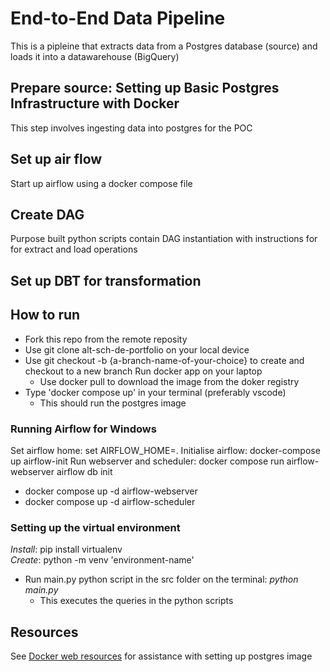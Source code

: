 # End-to-End Data Pipeline
This is a pipleine that extracts data from a Postgres database (source) and loads it into a datawarehouse (BigQuery)
## Prepare source: Setting up Basic Postgres Infrastructure with Docker  
This step involves ingesting data into postgres for the POC  
## Set up air flow 
Start up airflow using a docker compose file

## Create DAG
Purpose built python scripts contain DAG instantiation with instructions for for extract and load operations

## Set up DBT for transformation

## How to run
- Fork this repo from the remote reposity
- Use git clone alt-sch-de-portfolio on your local device
- Use git checkout -b {a-branch-name-of-your-choice} to create and checkout to a new branch
Run docker app on your laptop
    - Use docker pull to download the image from the doker registry
- Type 'docker compose up' in your terminal (preferably vscode) 
    - This should run the postgres image

### Running Airflow for Windows
Set airflow home: set AIRFLOW_HOME=.
Initialise airflow: docker-compose up airflow-init
Run webserver and scheduler: docker compose run airflow-webserver airflow db init
- docker compose up -d airflow-webserver
- docker compose up -d airflow-scheduler


### Setting up the virtual environment
*Install*: pip install virtualenv  
*Create*: python -m venv 'environment-name' 

- Run main.py python script in the src folder on the terminal: _python main.py_
    -  This executes the queries in the python scripts


## Resources
See [Docker web resources](https://docs.docker.com/guides/walkthroughs/run-a-container/) for assistance with setting up postgres image


